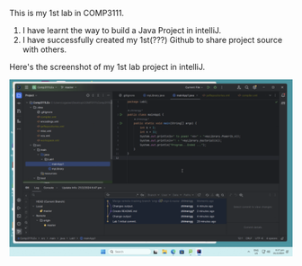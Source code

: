 This is my 1st lab in COMP3111.

1. I have learnt the way to build a Java Project in intelliJ.
2. I have successfully created my 1st(???) Github to share project source with others.

Here's the screenshot of my 1st lab project in intelliJ.

![screenshot_lab1.png](screenshot_lab1.png "screenshot_lab1.png")


